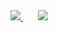 <a href="https://github.com/f-pochat?tab=repositories">
  <img src="https://github-readme-stats.vercel.app/api?username=f-pochat&show_icons=true&theme=dracula&include_all_commits=true&count_private=true" />
</a>
&nbsp;
&nbsp;
&nbsp;
<a href="https://github.com/f-pochat/react-effortless-form">
  <img src="https://github-readme-stats.vercel.app/api/top-langs/?username=f-pochat&theme=dracula&hide=html,scss&layout=compact" />
</a>
